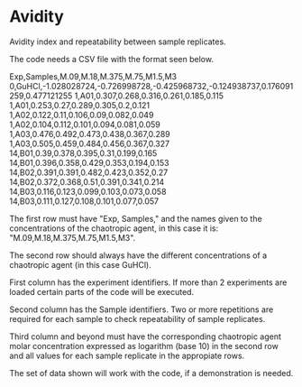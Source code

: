 # Avidity
Avidity index and repeatability between sample replicates.

The code needs a CSV file with the format seen below.

Exp,Samples,M.09,M.18,M.375,M.75,M1.5,M3
0,GuHCl,-1.028028724,-0.726998728,-0.425968732,-0.124938737,0.176091259,0.477121255
1,A01,0.307,0.268,0.316,0.261,0.185,0.115
1,A01,0.253,0.27,0.289,0.305,0.2,0.121
1,A02,0.122,0.11,0.106,0.09,0.082,0.049
1,A02,0.104,0.112,0.101,0.094,0.081,0.059
1,A03,0.476,0.492,0.473,0.438,0.367,0.289
1,A03,0.505,0.459,0.484,0.456,0.367,0.327
14,B01,0.39,0.378,0.395,0.31,0.199,0.165
14,B01,0.396,0.358,0.429,0.353,0.194,0.153
14,B02,0.391,0.391,0.482,0.423,0.352,0.27
14,B02,0.372,0.368,0.51,0.391,0.341,0.214
14,B03,0.116,0.123,0.099,0.103,0.073,0.058
14,B03,0.111,0.127,0.108,0.101,0.077,0.057


The first row must have "Exp, Samples," and the names given to the concentrations of the chaotropic agent, in this case it is:
"M.09,M.18,M.375,M.75,M1.5,M3".

The second row should always have the different concentrations of a chaotropic agent (in this case GuHCl).

First column has the experiment identifiers. If more than 2 experiments are loaded certain parts of the code will be executed.

Second column has the Sample identifiers. Two or more repetitions are required for each sample to check repeatability of sample replicates.

Third column and beyond must have the corresponding chaotropic agent molar concentration expressed as logarithm (base 10) in the second row and all values for each sample replicate in the appropiate rows.

The set of data shown will work with the code, if a demonstration is needed.
